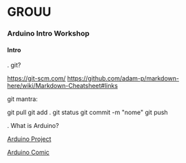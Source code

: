 # GROUU
### Arduino Intro Workshop

#### Intro



. git?

https://git-scm.com/
https://github.com/adam-p/markdown-here/wiki/Markdown-Cheatsheet#links


git mantra:

git pull
git add .
git status
git commit -m "nome"
git push




. What is Arduino?

[Arduino Project](http://arduino.cc)

[Arduino Comic](https://playground.arduino.cc/uploads/Main/arduino_comic_v0004.pdf)
